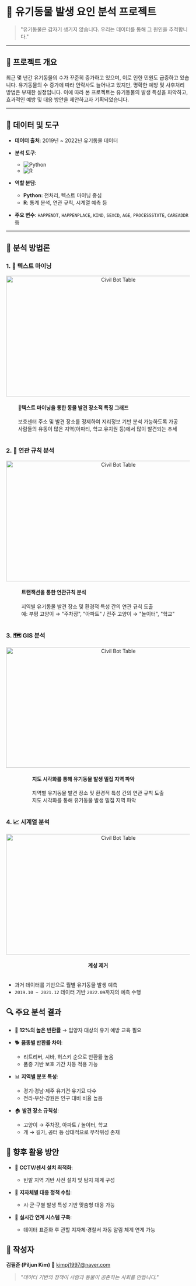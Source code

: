 # 🐾 유기동물 발생 요인 분석 프로젝트

> "유기동물은 갑자기 생기지 않습니다. 우리는 데이터를 통해 그 원인을 추적합니다."

---

## 🎯 프로젝트 개요

최근 몇 년간 유기동물의 수가 꾸준히 증가하고 있으며, 이로 인한 민원도 급증하고 있습니다. 유기동물의 수 증가에 따라 안락사도 늘어나고 있지만, 명확한 예방 및 사후처리 방법은 부재한 실정입니다. 이에 따라 본 프로젝트는 유기동물의 발생 특성을 파악하고, 효과적인 예방 및 대응 방안을 제안하고자 기획되었습니다.

---

## 📂 데이터 및 도구

* **데이터 출처**: 2019년 \~ 2022년 유기동물 데이터
* **분석 도구**:

  * ![Python](https://img.shields.io/badge/Python-3776AB?style=for-the-badge\&logo=python\&logoColor=white)
  * ![R](https://img.shields.io/badge/R-276DC3?style=for-the-badge\&logo=R\&logoColor=white)
* **역할 분담**:

  * **Python**: 전처리, 텍스트 마이닝 중심
  * **R**: 통계 분석, 연관 규칙, 시계열 예측 등
* **주요 변수**: `HAPPENDT`, `HAPPENPLACE`, `KIND`, `SEXCD`, `AGE`, `PROCESSSTATE`, `CAREADDR` 등

---

## 🧪 분석 방법론

### 1. 📌 텍스트 마이닝

<div align="Center">
  <img width="600" height="330" alt="Civil Bot Table" src="https://github.com/user-attachments/assets/18f592b3-929d-483e-8515-2927a08b102f" style="margin-right: 20px; display: inline-block; vertical-align: middle;" />
  <div style="display: inline-block; text-align: left; max-width: 500px; vertical-align: middle;">
    <h4>🧮텍스트 마이닝을 통한 동물 발견 장소적 특징 그래프</h4>
    <p>보호센터 주소 및 발견 장소를 정제하여 지리정보 기반 분석 가능하도록 가공<br>
    사람들의 유동이 많은 지역(아파티, 학교.유치원 등)에서 많이 발견되는 추세</p>
  </div>
</div>

### 2. 🔗 연관 규칙 분석

<div align="Center">
  <img width="600" height="330" alt="Civil Bot Table" src="https://github.com/user-attachments/assets/47de1a14-87c5-4a00-a34c-1651f0cc0c9d" style="margin-right: 20px; display: inline-block; vertical-align: middle;" />
  <div style="display: inline-block; text-align: left; max-width: 500px; vertical-align: middle;">
    <h4>트랜잭션을 통한 연관규칙 분석</h4>
    <p>지역별 유기동물 발견 장소 및 환경적 특성 간의 연관 규칙 도출<br>
    예: 부평 고양이 → "주차장", "아파트" / 전주 고양이 → "놀이터", "학교"</p>
  </div>
</div>

### 3. 🗺️ GIS 분석

<div align="Center">
  <img width="600" height="330" alt="Civil Bot Table" src="https://github.com/user-attachments/assets/c6fb84d6-c1e5-4639-ade3-de26abce099b" style="margin-right: 20px; display: inline-block; vertical-align: middle;" />
  <div style="display: inline-block; text-align: left; max-width: 500px; vertical-align: middle;">
    <h4>지도 시각화를 통해 유기동물 발생 밀집 지역 파악</h4>
    <p>지역별 유기동물 발견 장소 및 환경적 특성 간의 연관 규칙 도출<br>
    지도 시각화를 통해 유기동물 발생 밀집 지역 파악</p>
  </div>
</div>



### 4. 📈 시계열 분석

<div align="Center">
  <img width="600" height="330" alt="Civil Bot Table" src="https://github.com/user-attachments/assets/9f7dcbb0-1d36-4228-b677-cf5e2f9637b9"  style="margin-right: 20px; display: inline-block; vertical-align: middle;" />
  <div style="display: inline-block; text-align: left; max-width: 500px; vertical-align: middle;">
    <h4>계성 제거</h4>
  </div>
</div>

     
* 과거 데이터를 기반으로 월별 유기동물 발생 예측
* `2019.10 ~ 2021.12` 데이터 기반 `2022.09`까지의 예측 수행

## 🔍 주요 분석 결과

* 🐶 **12%의 높은 반환률** → 입양자 대상의 유기 예방 교육 필요
* 🐕 **품종별 반환률 차이**:

  * 리트리버, 시바, 허스키 순으로 반환률 높음
  * 품종 기반 보호 기간 차등 적용 가능
* 📊 **지역별 분포 특성**:

  * 경기·경남·제주 유기견·유기묘 다수
  * 전라·부산·강원은 인구 대비 비율 높음
* 🏠 **발견 장소 규칙성**:

  * 고양이 → 주차장, 아파트 / 놀이터, 학교
  * 개 → 길가, 공터 등 상대적으로 무작위성 존재

## 🧭 향후 활용 방안

* 🎥 **CCTV/센서 설치 최적화**:

  * 빈발 지역 기반 사전 설치 및 탐지 체계 구성
* 🏢 **지자체별 대응 정책 수립**:

  * 시·군·구별 발생 특성 기반 맞춤형 대응 가능
* 🔗 **실시간 연계 시스템 구축**:

  * 데이터 표준화 후 관할 지자체·경찰서 자동 알림 체계 연계 가능

## 📘 작성자

**김필준 (Piljun Kim)**
📧 [kimpj1997@naver.com](mailto:kimpj1997@naver.com)

> *"데이터 기반의 정책이 사람과 동물이 공존하는 사회를 만듭니다."*
